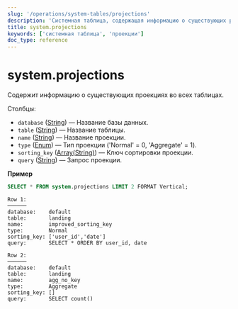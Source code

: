 ```yaml
---
slug: '/operations/system-tables/projections'
description: 'Системная таблица, содержащая информацию о существующих projections'
title: system.projections
keywords: ['системная таблица', 'проекции']
doc_type: reference
---
```

# system.projections

Содержит информацию о существующих проекциях во всех таблицах.

Столбцы:

- `database` ([String](../../sql-reference/data-types/string.md)) — Название базы данных.
- `table` ([String](../../sql-reference/data-types/string.md)) — Название таблицы.
- `name` ([String](../../sql-reference/data-types/string.md)) — Название проекции.
- `type` ([Enum](../../sql-reference/data-types/enum.md)) — Тип проекции ('Normal' = 0, 'Aggregate' = 1).
- `sorting_key` ([Array(String)](../../sql-reference/data-types/array.md)) — Ключ сортировки проекции.
- `query` ([String](../../sql-reference/data-types/string.md)) — Запрос проекции.

**Пример**

```sql
SELECT * FROM system.projections LIMIT 2 FORMAT Vertical;
```

```text
Row 1:
──────
database:    default
table:       landing
name:        improved_sorting_key
type:        Normal
sorting_key: ['user_id','date']
query:       SELECT * ORDER BY user_id, date

Row 2:
──────
database:    default
table:       landing
name:        agg_no_key
type:        Aggregate
sorting_key: []
query:       SELECT count()
```